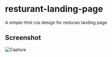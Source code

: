 # resturant-landing-page
A simple html css design for resturan landing page

## Screenshot
![Capture](https://user-images.githubusercontent.com/22674425/152664980-442beb3e-0da7-49f6-9e0b-7c8d1fb39758.JPG)
